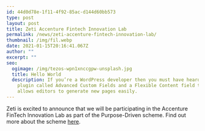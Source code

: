 ```yaml
---
id: 44d0d78e-1f11-4f92-85ac-d144d60bb573
type: post
layout: post
title: Zeti Accenture Fintech Innovation Lab
permalink: /news/zeti-accenture-fintech-innovation-lab/
thumbnail: /img/fil.webp
date: 2021-01-15T20:16:41.067Z
author: ""
excerpt: ""
seo:
  ogimage: /img/tezos-wpn1xnccgpw-unsplash.jpg
  title: Hello World
  description: If you’re a WordPress developer then you must have heard about a
    plugin called Advanced Custom Fields and a Flexible Content field that
    allows editors to generate new pages easily.
---
```

Zeti is excited to announce that we will be participating in the Accenture FinTech Innovation Lab as part of the Purpose-Driven scheme. Find out more about the scheme [here](https://www.fintechinnovationlab.com/london/).